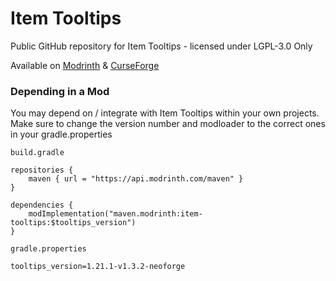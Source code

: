 # Item Tooltips

Public GitHub repository for Item Tooltips - licensed under LGPL-3.0 Only

Available on [Modrinth](https://modrinth.com/mod/item-tooltips) & [CurseForge](https://www.curseforge.com/minecraft/mc-mods/item-tooltips)

### Depending in a Mod

You may depend on / integrate with Item Tooltips within your own projects. Make sure to change the version number and modloader to the correct ones in your gradle.properties

`build.gradle`

```
repositories {
	maven { url = "https://api.modrinth.com/maven" }
}
```

```
dependencies {
	modImplementation("maven.modrinth:item-tooltips:$tooltips_version")
}
```

`gradle.properties`

```
tooltips_version=1.21.1-v1.3.2-neoforge
```
